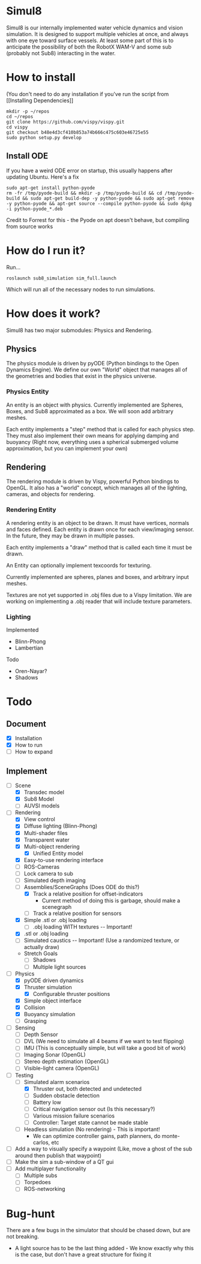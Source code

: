 Simul8
======

Simul8 is our internally implemented water vehicle dynamics and vision simulation. It is designed to support multiple vehicles at once, and always with one eye toward surface vessels. At least some part of this is to anticipate the possibility of both the RobotX WAM-V and some sub (probably not Sub8) interacting in the water.

# How to install
(You don't need to do any installation if you've run the script from [[Installing Dependencies]]

    mkdir -p ~/repos
    cd ~/repos
    git clone https://github.com/vispy/vispy.git
    cd vispy
    git checkout b48e4d3cf410b853a74b666c475c603e46725e55
    sudo python setup.py develop

## Install ODE
If you have a weird ODE error on startup, this usually happens after updating Ubuntu. Here's a fix

    sudo apt-get install python-pyode
    rm -fr /tmp/pyode-build && mkdir -p /tmp/pyode-build && cd /tmp/pyode-build && sudo apt-get build-dep -y python-pyode && sudo apt-get remove -y python-pyode && apt-get source --compile python-pyode && sudo dpkg -i python-pyode_*.deb

Credit to Forrest for this - the Pyode on apt doesn't behave, but compiling from source works


# How do I run it?

Run...

    roslaunch sub8_simulation sim_full.launch

Which will run all of the necessary nodes to run simulations.

# How does it work?
Simul8 has two major submodules: Physics and Rendering.

## Physics
The physics module is driven by pyODE (Python bindings to the Open Dynamics Engine). We define our own "World" object that manages all of the geometries and bodies that exist in the physics universe.

### Physics Entity
An entity is an object with physics. Currently implemented are Spheres, Boxes, and Sub8 approximated as a box. We will soon add arbitrary meshes.

Each entity implements a "step" method that is called for each physics step. They must also implement their own means for applying damping and buoyancy (Right now, everything uses a spherical submerged volume approximation, but you can implement your own)

## Rendering
The rendering module is driven by Vispy, powerful Python bindings to OpenGL. It also has a "world" concept, which manages all of the lighting, cameras, and objects for rendering.

### Rendering Entity
A rendering entity is an object to be drawn. It must have vertices, normals and faces defined. Each entity is drawn once for each view/imaging sensor. In the future, they may be drawn in multiple passes.

Each entity implements a "draw" method that is called each time it must be drawn.

An Entity can optionally implement texcoords for texturing.

Currently implemented are spheres, planes and boxes, and arbitrary input meshes.

Textures are not yet supported in .obj files due to a Vispy limitation. We are working on implementing a .obj reader that will include texture parameters.

### Lighting
Implemented

* Blinn-Phong
* Lambertian

Todo

* Oren-Nayar?
* Shadows

# Todo

## Document
* [x] Installation
* [x] How to run
* [ ] How to expand

## Implement
* [ ] Scene
    * [x] Transdec model
    * [x] Sub8 Model
    * [ ] AUVSI models

* [ ] Rendering
    * [x] View control
    * [x] Diffuse lighting (Blinn-Phong)
    * [x] Multi-shader files
    * [x] Transparent water
    * [x] Multi-object rendering
        * [x] Unified Entity model
    * [x] Easy-to-use rendering interface
    * [ ] ROS-Cameras
    * [ ] Lock camera to sub
    * [ ] Simulated depth imaging
    * [ ] Assemblies/SceneGraphs (Does ODE do this?)
        * [x] Track a relative position for offset-indicators
            * Current method of doing this is garbage, should make a scenegraph
        * [ ] Track a relative position for sensors
    * [x] Simple .stl or .obj loading
        * [ ] .obj loading WITH textures -- Important!
    * [x] .stl or .obj loading
    * [ ] Simulated caustics -- Important! (Use a randomized texture, or actually draw)
    * Stretch Goals
        * [ ] Shadows
        * [ ] Multiple light sources

* [ ] Physics
    * [x] pyODE driven dynamics
    * [x] Thruster simulation
        * [x] Configurable thruster positions
    * [x] Simple object interface
    * [x] Collision
    * [x] Buoyancy simulation
    * [ ] Grasping

* [ ] Sensing
    * [ ] Depth Sensor
    * [ ] DVL (We need to simulate all 4 beams if we want to test flipping)
    * [ ] IMU (This is conceptually simple, but will take a good bit of work)
    * [ ] Imaging Sonar (OpenGL)
    * [ ] Stereo depth estimation (OpenGL)
    * [ ] Visible-light camera (OpenGL)

* [ ] Testing
    * [ ] Simulated alarm scenarios
        * [x] Thruster out, both detected and undetected
        * [ ] Sudden obstacle detection
        * [ ] Battery low
        * [ ] Critical navigation sensor out (Is this necessary?)
        * [ ] Various mission failure scenarios
        * [ ] Controller: Target state cannot be made stable

    * [ ] Headless simulation (No rendering) - This is important!
        * We can optimize controller gains, path planners, do monte-carlos, etc

* [ ] Add a way to visually specify a waypoint (Like, move a ghost of the sub around then publish that waypoint)
* [ ] Make the sim a sub-window of a QT gui
* [ ] Add multiplayer functionality
    * [ ] Multiple subs
    * [ ] Torpedoes
    * [ ] ROS-networking

# Bug-hunt

There are a few bugs in the simulator that should be chased down, but are not breaking.

* A light source has to be the last thing added - We know exactly why this is the case, but don't have a great structure for fixing it